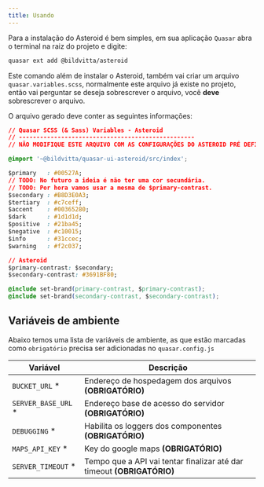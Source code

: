 ```yaml
---
title: Usando
---
```


Para a instalação do Asteroid é bem simples, em sua aplicação `Quasar` abra o terminal na raiz do projeto e digite:

```bash
quasar ext add @bildvitta/asteroid
```

Este comando além de instalar o Asteroid, também vai criar um arquivo `quasar.variables.scss`, normalmente este arquivo já existe no projeto, então vai perguntar se deseja sobrescrever o arquivo, você **deve** sobrescrever o arquivo.

O arquivo gerado deve conter as seguintes informações:

```css
// Quasar SCSS (& Sass) Variables - Asteroid
// --------------------------------------------------
// NÃO MODIFIQUE ESTE ARQUIVO COM AS CONFIGURAÇÕES DO ASTEROID PRÉ DEFINIDAS!

@import '~@bildvitta/quasar-ui-asteroid/src/index';

$primary   : #00527A;
// TODO: No futuro a ideia é não ter uma cor secundária.
// TODO: Por hora vamos usar a mesma de $primary-contrast.
$secondary : #B8D3E0A3;
$tertiary  : #c7ceff;
$accent    : #00365280;
$dark      : #1d1d1d;
$positive  : #21ba45;
$negative  : #c10015;
$info      : #31ccec;
$warning   : #f2c037;

// Asteroid
$primary-contrast: $secondary;
$secondary-contrast: #3691BF80;

@include set-brand(primary-contrast, $primary-contrast);
@include set-brand(secondary-contrast, $secondary-contrast);
```

## Variáveis de ambiente
Abaixo temos uma lista de variáveis de ambiente, as que estão marcadas como `obrigatório` precisa ser adicionadas no `quasar.config.js`

| Variável | Descrição |
| ------------ | ------------ |
| `BUCKET_URL` * | Endereço de hospedagem dos arquivos **(OBRIGATÓRIO)** |
| `SERVER_BASE_URL` * | Endereço base de acesso do servidor **(OBRIGATÓRIO)** |
| `DEBUGGING` * | Habilita os loggers dos componentes **(OBRIGATÓRIO)** |
| `MAPS_API_KEY` * | Key do google maps **(OBRIGATÓRIO)** |
| `SERVER_TIMEOUT` * | Tempo que a API vai tentar finalizar até dar timeout **(OBRIGATÓRIO)** |
